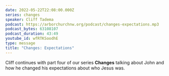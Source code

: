 ```yaml
---
date: 2022-05-22T22:08:00.000Z
series: changes
speaker: Cliff Tadema
podcast: https://arborchurchnw.org/podcast/changes-expectations.mp3
podcast_bytes: 63108107
podcast_duration: 43:49
youtube_id: wfRTKSoodhE
type: message
title: "Changes: Expectations"
---
```

Cliff continues with part four of our series **Changes** talking about John and how he changed his expectations about who Jesus was.